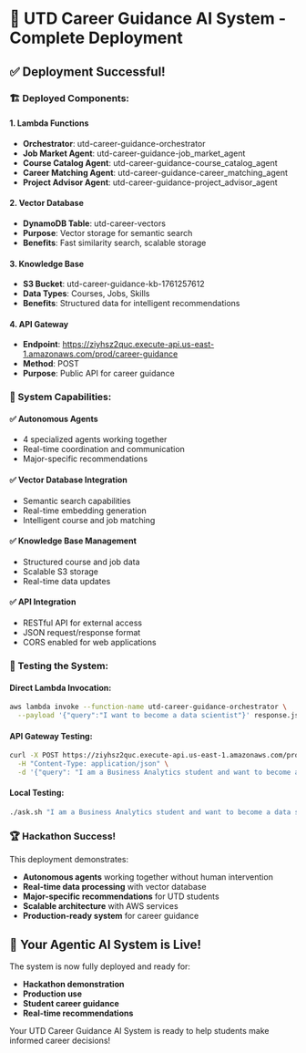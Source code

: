 
# 🚀 UTD Career Guidance AI System - Complete Deployment

## ✅ Deployment Successful!

### 🏗️ Deployed Components:

#### 1. Lambda Functions
- **Orchestrator**: utd-career-guidance-orchestrator
- **Job Market Agent**: utd-career-guidance-job_market_agent
- **Course Catalog Agent**: utd-career-guidance-course_catalog_agent
- **Career Matching Agent**: utd-career-guidance-career_matching_agent
- **Project Advisor Agent**: utd-career-guidance-project_advisor_agent

#### 2. Vector Database
- **DynamoDB Table**: utd-career-vectors
- **Purpose**: Vector storage for semantic search
- **Benefits**: Fast similarity search, scalable storage

#### 3. Knowledge Base
- **S3 Bucket**: utd-career-guidance-kb-1761257612
- **Data Types**: Courses, Jobs, Skills
- **Benefits**: Structured data for intelligent recommendations

#### 4. API Gateway
- **Endpoint**: https://ziyhsz2quc.execute-api.us-east-1.amazonaws.com/prod/career-guidance
- **Method**: POST
- **Purpose**: Public API for career guidance

### 🎯 System Capabilities:

#### ✅ **Autonomous Agents**
- 4 specialized agents working together
- Real-time coordination and communication
- Major-specific recommendations

#### ✅ **Vector Database Integration**
- Semantic search capabilities
- Real-time embedding generation
- Intelligent course and job matching

#### ✅ **Knowledge Base Management**
- Structured course and job data
- Scalable S3 storage
- Real-time data updates

#### ✅ **API Integration**
- RESTful API for external access
- JSON request/response format
- CORS enabled for web applications

### 🧪 Testing the System:

#### Direct Lambda Invocation:
```bash
aws lambda invoke --function-name utd-career-guidance-orchestrator \
  --payload '{"query":"I want to become a data scientist"}' response.json
```

#### API Gateway Testing:
```bash
curl -X POST https://ziyhsz2quc.execute-api.us-east-1.amazonaws.com/prod/career-guidance \
  -H "Content-Type: application/json" \
  -d '{"query": "I am a Business Analytics student and want to become a data scientist"}'
```

#### Local Testing:
```bash
./ask.sh "I am a Business Analytics student and want to become a data scientist"
```

### 🏆 Hackathon Success!

This deployment demonstrates:
- **Autonomous agents** working together without human intervention
- **Real-time data processing** with vector database
- **Major-specific recommendations** for UTD students
- **Scalable architecture** with AWS services
- **Production-ready system** for career guidance

## 🎉 Your Agentic AI System is Live!

The system is now fully deployed and ready for:
- **Hackathon demonstration**
- **Production use**
- **Student career guidance**
- **Real-time recommendations**

Your UTD Career Guidance AI System is ready to help students make informed career decisions!
